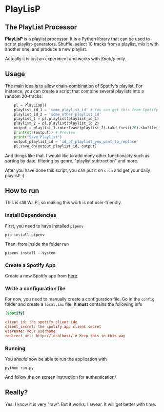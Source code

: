# PlayLisP
## The PlayList Processor

**PlayLisP** is a playlist processor. It is a Python library that can be used to script playlist-generators. Shuffle, select 10 tracks from a playlist, mix it with another one, and produce a new playlist.

Actually it is just an experiment and works with *Spotify* only.

## Usage

The main idea is to allow chain-combination of Spotify's playlist. For instance, you can create a script that combine several playlists into a random 20-tracks.

```python
    pl = PlayLisp()
    playlist_id_1 = 'some_playlist_id' # You can get this from Spotify application!
    playlist_id_2 = 'some_other_playlist_id'
    playlist_1 = pl.playlist(playlist_id_1)
    playlist_2 = pl.playlist(playlist_id_2)
    output = playlist_1.interleave(playlist_2).take_first(20).shuffle().collect()
    print(str(output)) # Preview
    print("Save Playlist")
    output_playlist_id = 'id_of_playlist_you_want_to_replace'
    pl.save_on(output_playlist_id, output)
``` 

And things like that. I would like to add many other functionality such as sorting by date, filtering by genre, "playlist subtraction" and more.

After you have done this script, you can put it on `cron` and get your daily playlist! :)

## How to run

This is still W.I.P., so making this work is not user-friendly.

### Install Dependencies

First, you need to have installed `pipenv`

    pip install pipenv

Then, from inside the folder run

    pipenv install --system
    
### Create a Spotify App

Create a new Spotify app from [here](https://developer.spotify.com/my-applications/#!/applications/create).  

### Write a configuration file

For now, you need to manually create a configuration file. Go in the `config` folder and create a `local.ini` file. It **must** contains the following info

```ini
[Spotify]

client_id: the spotify client ide
client_secret: the spotify app client secret
username: your username
redirect_url: http://localhost/ # Keep this in this way
```

### Running

You *should* now be able to run the application with

    python run.py
    
And follow the on screen instruction for authentication/

## Really?

Yes. I know it is very "raw". But it works. I swear. It will get better with time.
